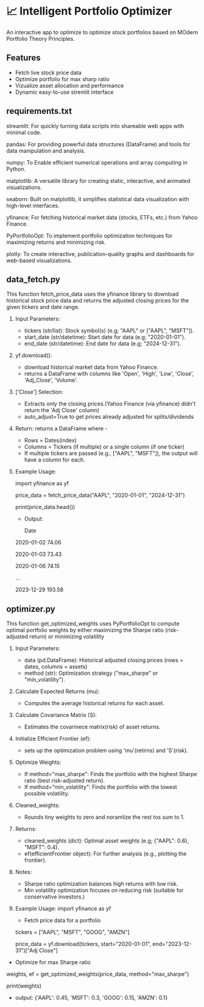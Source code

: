 # 📈 Intelligent Portfolio Optimizer
An interactive app to optimize to optimize stock portfolios based on MOdern Portfolio Theory Principles. 

## Features
- Fetch live stock price data
- Optimize portfolio for max sharp ratio
- Vizualize asset allocation and performance
- Dynamic easy-to-use stremlit interface

## requirements.txt
streamlit: For quickly turning data scripts into shareable web apps with minimal code.

pandas: For providing powerful data structures (DataFrame) and tools for data manipulation and analysis.

numpy: To Enable efficient numerical operations and array computing in Python.

matplotlib: A versatile library for creating static, interactive, and animated visualizations.

seaborn: Built on matplotlib, it simplifies statistical data visualization with high-level interfaces.

yfinance: For fetching historical market data (stocks, ETFs, etc.) from Yahoo Finance.

PyPortfolioOpt: To implement portfolio optimization techniques for maximizing returns and minimizing risk.

plotly: To create interactive, publication-quality graphs and dashboards for web-based visualizations.

## data_fetch.py
This function fetch_price_data uses the yfinance library to download historical stock price data and returns the adjusted closing prices for the given tickers and date range.

1. Input Parameters:
   - tickers (str/list): Stock symbol(s) (e.g; "AAPL" or ["AAPL", "MSFT"]).
   - start_date (str/datetime): Start date for data (e.g; "2020-01-01").
   - end_date (str/datetime): End date for data (e.g; "2024-12-31").  

2. yf.download():
   - download historical market data from Yahoo Finance.
   - returns a DataFrame with columns like 'Open', 'High', 'Low', 'Close', 'Adj_Close', 'Volume'.

3. ['Close'] Selection:
   - Extracts only the closing prices.(Yahoo Finance (via yfinance) didn't return the 'Adj Close' column)
   - auto_adjust=True to get prices already adjusted for splits/dividends

4. Return: returns a DataFrame where -
   - Rows = Dates(index)
   - Columns = Tickers (if multiple) or a single column (if one ticker)
   - If multiple tickers are passed (e.g., ["AAPL", "MSFT"]), the output will have a column for each.

5. Example Usage:

   import yfinance as yf
   
   price_data = fetch_price_data("AAPL", "2020-01-01", "2024-12-31")
   
   print(price_data.head())
   - Output:

       Date
       
    2020-01-02    74.06
    
    2020-01-03    73.43
    
    2020-01-06    74.15
    
    ...
    
    2023-12-29    193.58

## optimizer.py
This function get_optimized_weights uses PyPortfolioOpt to compute optimal portfolio weights by either maximizing the Sharpe ratio (risk-adjusted return) or minimizing volatility
    
1. Input Parameters:
   - data (pd.DataFrame): Historical adjusted closing prices (rows = dates, columns = assets)
   - method (str): Optimization strategy ("max_sharpe" or "min_volatility"). 

2. Calculate Expected Returns (mu):
   - Computes the average historical returns for each asset.

3. Calculate Covariance Matrix (S):
   - Estimates the covarinece matrix(risk) of asset returns.

4. Initialize Efficient Frontier (ef):
   - sets up the optimization problem using 'mu'(retirns) and 'S'(risk).

5. Optimize Weights:
   - If method="max_sharpe": Finds the portfolio with the highest Sharpe ratio (best risk-adjusted return).
   - If method="min_volatility": Finds the portfolio with the lowest possible volatility.

6. Cleaned_weights:
   - Rounds tiny weights to zero and noramlize the rest tos sum to 1.

7. Returns: 
   - cleaned_weights (dict): Optimal asset weights (e.g; {"AAPL": 0.6}, "MSFT": 0.4).
   - ef(efficientFrontier object): For further analysis (e.g., plotting the frontier).

8. Notes:
   - Sharpe ratio optimization balances high returns with low risk.
   - Min volatility optimization focuses on reducing risk (suitable for conservative investors.)      

9. Example Usage:
   import yfinance as yf

   - Fetch price data for a portfolio

   tickers = ["AAPL", "MSFT", "GOOG", "AMZN"]

   price_data = yf.download(tickers, start="2020-01-01", end="2023-12-31")["Adj Close"]

  - Optimize for max Sharpe ratio
   
   weights, ef = get_optimized_weights(price_data, method="max_sharpe")

   print(weights)      
   
   - output: 
   {'AAPL': 0.45, 'MSFT': 0.3, 'GOOG': 0.15, 'AMZN': 0.1}
